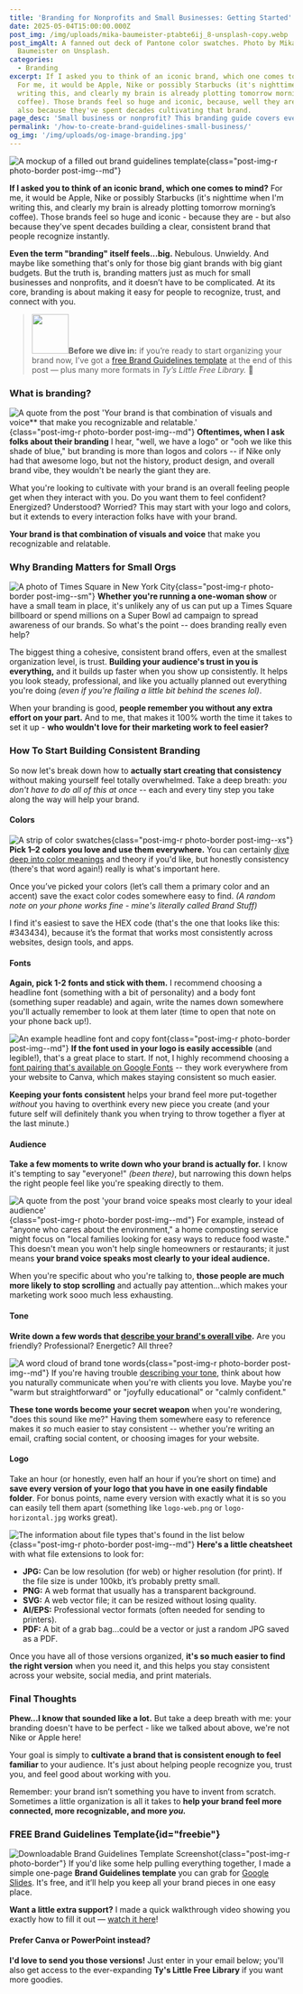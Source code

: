 ```yaml
---
title: 'Branding for Nonprofits and Small Businesses: Getting Started'
date: 2025-05-04T15:00:00.000Z
post_img: /img/uploads/mika-baumeister-ptabte6ij_8-unsplash-copy.webp
post_imgAlt: A fanned out deck of Pantone color swatches. Photo by Mika
  Baumeister on Unsplash.
categories:
  - Branding
excerpt: If I asked you to think of an iconic brand, which one comes to mind?
  For me, it would be Apple, Nike or possibly Starbucks (it's nighttime when I'm
  writing this, and clearly my brain is already plotting tomorrow morning’s
  coffee). Those brands feel so huge and iconic, because, well they are, and
  also because they've spent decades cultivating that brand.
page_desc: 'Small business or nonprofit? This branding guide covers everything from fonts and colors to tone and logos, plus a free brand guidelines template to help you get started.'
permalink: '/how-to-create-brand-guidelines-small-business/'
og_img: '/img/uploads/og-image-branding.jpg'
---
```


![A mockup of a filled out brand guidelines template](/img/resources/brand-template/bright-ledger-mockup.webp){class="post-img-r photo-border post-img--md"}

**If I asked you to think of an iconic brand, which one comes to mind?** For me, it would be Apple, Nike or possibly Starbucks (it's nighttime when I'm writing this, and clearly my brain is already plotting tomorrow morning’s coffee). Those brands feel so huge and iconic - because they are - but also because they've spent decades building a clear, consistent brand that people recognize instantly.

**Even the term "branding" itself feels...big.** Nebulous. Unwieldy. And maybe like something that's only for those big giant brands with big giant budgets. But the truth is, branding matters just as much for small businesses and nonprofits, and it doesn’t have to be complicated. At its core, branding is about making it easy for people to recognize, trust, and connect with you.

<blockquote class="post__aside post__aside--cols"><img src="/img/icon-checkbox-twocolor.svg" width="65" height="70" alt=""><span><strong>Before we dive in:</strong> if you’re ready to start organizing your brand now, I’ve got a <a href="#freebie">free Brand Guidelines template</a> at the end of this post — plus many more formats in <em>Ty’s Little Free Library.</em> 🎉</span></blockquote>

### What is branding?

![A quote from the post 'Your brand is that combination of visuals and voice** that make you recognizable and relatable.'](/img/uploads/branding-quote-1.jpg){class="post-img-r photo-border post-img--md"} **Oftentimes, when I ask folks about their branding** I hear, "well, we have a logo" or "ooh we like this shade of blue," but branding is more than logos and colors -- if Nike only had that awesome logo, but not the history, product design, and overall brand vibe, they wouldn't be nearly the giant they are.

What you're looking to cultivate with your brand is an overall feeling people get when they interact with you. Do you want them to feel confident? Energized? Understood? Worried? This may start with your logo and colors, but it extends to every interaction folks have with your brand.

**Your brand is that combination of visuals and voice** that make you recognizable and relatable.

### Why Branding Matters for Small Orgs

![A photo of Times Square in New York City](/img/uploads/branding-unsplash.webp){class="post-img-r photo-border post-img--sm"} **Whether you're running a one-woman show** or have a small team in place, it's unlikely any of us can put up a Times Square billboard or spend millions on a Super Bowl ad campaign to spread awareness of our brands. So what's the point -- does branding really even help?

The biggest thing a cohesive, consistent brand offers, even at the smallest organization level, is trust. **Building your audience's trust in you is everything,** and it builds up faster when you show up consistently. It helps you look steady, professional, and like you actually planned out everything you're doing _(even if you're flailing a little bit behind the scenes lol)_.

When your branding is good, **people remember you without any extra effort on your part.** And to me, that makes it 100% worth the time it takes to set it up - **who wouldn't love for their marketing work to feel easier?**

### How To Start Building Consistent Branding

So now let's break down how to **actually start creating that consistency** without making yourself feel totally overwhelmed. Take a deep breath: _you don't have to do all of this at once_ -- each and every tiny step you take along the way will help your brand.

#### Colors

![A strip of color swatches](/img/uploads/branding-colors-example.png){class="post-img-r photo-border post-img--xs"} **Pick 1–2 colors you love and use them everywhere.** You can certainly [dive deep into color meanings](https://www.smashingmagazine.com/2010/01/color-theory-for-designers-part-1-the-meaning-of-color/) and theory if you'd like, but honestly consistency (there's that word again!) really is what's important here.

Once you’ve picked your colors (let’s call them a primary color and an accent) save the exact color codes somewhere easy to find. _(A random note on your phone works fine - mine's literally called Brand Stuff)_

I find it's easiest to save the HEX code (that's the one that looks like this: #343434), because it’s the format that works most consistently across websites, design tools, and apps.

#### Fonts

**Again, pick 1-2 fonts and stick with them.** I recommend choosing a headline font (something with a bit of personality) and a body font (something super readable) and again, write the names down somewhere you'll actually remember to look at them later (time to open that note on your phone back up!).

![An example headline font and copy font](/img/uploads/branding-fonts-example.png){class="post-img-r photo-border post-img--md"} **If the font used in your logo is easily accessible** (and legible!), that's a great place to start. If not, I highly recommend choosing a [font pairing that's available on Google Fonts](https://www.fontpair.co/fonts) -- they work everywhere from your website to Canva, which makes staying consistent so much easier.

**Keeping your fonts consistent** helps your brand feel more put-together _without_ you having to overthink every new piece you create (and your future self will definitely thank you when trying to throw together a flyer at the last minute.)

#### Audience

**Take a few moments to write down who your brand is actually for.** I know it's tempting to say "everyone!" _(been there)_, but narrowing this down helps the right people feel like you're speaking directly to them.

![A quote from the post 'your brand voice speaks most clearly to your ideal audience'](/img/uploads/branding-quote-2.jpg){class="post-img-r photo-border post-img--md"} For example, instead of "anyone who cares about the environment," a home composting service might focus on "local families looking for easy ways to reduce food waste." This doesn't mean you won't help single homeowners or restaurants; it just means **your brand voice speaks most clearly to your ideal audience.**

When you're specific about who you're talking to, **those people are much more likely to stop scrolling** and actually pay attention...which makes your marketing work sooo much less exhausting.

#### Tone

**Write down a few words that [describe your brand's overall vibe](https://brandkit.com/asset-page/1611-brand-personality-adjectives).** Are you friendly? Professional? Energetic? All three?

![A word cloud of brand tone words](/img/uploads/branding-word-cloud.webp){class="post-img-r photo-border post-img--md"} If you're having trouble [describing your tone](https://mahacopyco.com/2021/08/03/60-words-to-describe-your-brand-voice/), think about how you naturally communicate when you're with clients you love. Maybe you're "warm but straightforward" or "joyfully educational" or "calmly confident."

**These tone words become your secret weapon** when you're wondering, "does this sound like me?" Having them somewhere easy to reference makes it _so_ much easier to stay consistent -- whether you're writing an email, crafting social content, or choosing images for your website.

#### Logo

Take an hour (or honestly, even half an hour if you’re short on time) and **save every version of your logo that you have in one easily findable folder**. For bonus points, name every version with exactly what it is so you can easily tell them apart (something like `logo-web.png` or `logo-horizontal.jpg` works great).

![The information about file types that's found in the list below](/img/uploads/branding-quote-3.png){class="post-img-r photo-border post-img--md"} **Here's a little cheatsheet** with what file extensions to look for:

- **JPG:** Can be low resolution (for web) or higher resolution (for print). If the file size is under 100kb, it’s probably pretty small.
- **PNG:** A web format that usually has a transparent background.
- **SVG:** A web vector file; it can be resized without losing quality.
- **AI/EPS:** Professional vector formats (often needed for sending to printers).
- **PDF:** A bit of a grab bag...could be a vector or just a random JPG saved as a PDF.

Once you have all of those versions organized, **it's so much easier to find the right version** when you need it, and this helps you stay consistent across your website, social media, and print materials.

### Final Thoughts

**Phew...I know that sounded like a lot.** But take a deep breath with me: your branding doesn't have to be perfect - like we talked about above, we're not Nike or Apple here!

Your goal is simply to **cultivate a brand that is consistent enough to feel familiar** to your audience. It's just about helping people recognize you, trust you, and feel good about working with you.

Remember: your brand isn’t something you have to invent from scratch. Sometimes a little organization is all it takes to **help your brand feel more connected, more recognizable, and more _you._**

<span class="accent accent--dots accent--centered"></span>

### FREE Brand Guidelines Template{id="freebie"}

![Downloadable Brand Guidelines Template Screenshot](/img/resources/brand-template/brand-template-example.webp){class="post-img-r photo-border"} If you'd like some help pulling everything together, I made a simple one-page **Brand Guidelines template** you can grab for [Google Slides](https://docs.google.com/presentation/d/1RmCeoF2S-qMWNZGV3RDKeeHHPOu57FmJt-1uWcjCzGk/copy). It's free, and it’ll help you keep all your brand pieces in one easy place.

**Want a little extra support?** I made a quick walkthrough video showing you exactly how to fill it out — [watch it here](https://youtu.be/k1vlmskgSYA)!

#### Prefer Canva or PowerPoint instead?

**I'd love to send you those versions!** Just enter in your email below; you'll also get access to the ever-expanding **Ty's Little Free Library** if you want more goodies.

<div class="ml-embedded" data-form="rHFzWr"></div>
